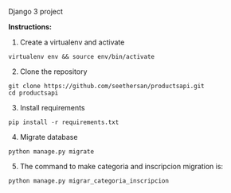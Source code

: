 Django 3 project

**Instructions:**
1. Create a virtualenv and activate

```
virtualenv env && source env/bin/activate
```

2. Clone the repository

```
git clone https://github.com/seethersan/productsapi.git
cd productsapi
```

3. Install requirements

```
pip install -r requirements.txt
```

4. Migrate database
```
python manage.py migrate
```

5. The command to make categoria and inscripcion migration is:
```
python manage.py migrar_categoria_inscripcion
```